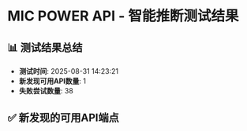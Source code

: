 # MIC POWER API - 智能推断测试结果

## 📊 测试结果总结
- **测试时间**: 2025-08-31 14:23:21
- **新发现可用API数量**: 1
- **失败尝试数量**: 38

## ✅ 新发现的可用API端点

